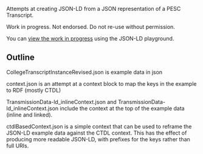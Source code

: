 Attempts at creating JSON-LD from a JSON representation of a PESC Transcript.

Work in progress. Not endorsed. Do not re-use without permission.

You can [view the work in progress](https://tinyurl.com/ydocp59a) using the JSON-LD playground.

## Outline
CollegeTranscriptInstanceRevised.json is example data in json

 context.json is an attempt at a context block to map the keys in the example to RDF (mostly CTDL)

 TransmissionData-ld_inlineContext.json and  TransmissionData-ld_inlineContext.json include the context at the top of the example data (inline and linked).

 ctdlBasedContext.json is a simple context that can be used to reframe the JSON-LD example data against the CTDL context. This has the effect of producing more readable JSON-LD, with prefixes for the keys rather than full URIs.

